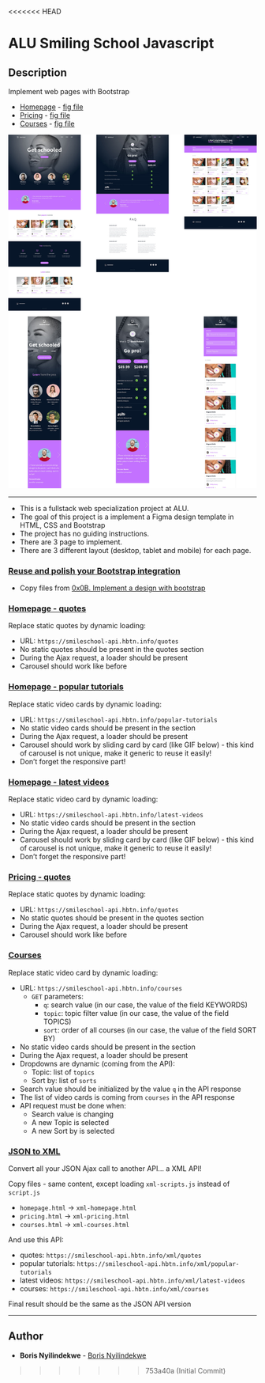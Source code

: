 <<<<<<< HEAD
# ALU Smiling School Javascript

## Description

Implement web pages with Bootstrap

- [Homepage](https://intranet.hbtn.io/rltoken/X5mp-bZwa8Jzi3HI4xqSLA "Homepage") - [fig file](https://intranet.hbtn.io/rltoken/zsIWYdFMnWtImWisjLgfTw "fig file")
- [Pricing](https://intranet.hbtn.io/rltoken/Bbop8wwZOLJsavfT6szqdQ "Pricing") - [fig file](https://intranet.hbtn.io/rltoken/5yAyDbQvLAVmm3IC_NRV3g "fig file")
- [Courses](https://intranet.hbtn.io/rltoken/PSFYeol4NYMEmSBsxUyuoQ "Courses") - [fig file](https://intranet.hbtn.io/rltoken/Jzp3WS1dZwYd8Q_wTIYp9Q "fig file")

![final result](images/3c71cc99d2fc1c12a3d3.jpg)

---

- This is a fullstack web specialization project at ALU.
- The goal of this project is a implement a Figma design template in HTML, CSS and Bootstrap
- The project has no guiding instructions.
- There are 3 page to implement.
- There are 3 different layout (desktop, tablet and mobile) for each page.

### [Reuse and polish your Bootstrap integration](./0-homepage.html)

- Copy files from [0x0B. Implement a design with bootstrap](https://github.com/afinesami/holberton-smiling-school)

### [Homepage - quotes](./1-homepage.html)

Replace static quotes by dynamic loading:

- URL: `https://smileschool-api.hbtn.info/quotes`
- No static quotes should be present in the quotes section
- During the Ajax request, a loader should be present
- Carousel should work like before

### [Homepage - popular tutorials](./2-homepage.html)

Replace static video cards by dynamic loading:

- URL: `https://smileschool-api.hbtn.info/popular-tutorials`
- No static video cards should be present in the section
- During the Ajax request, a loader should be present
- Carousel should work by sliding card by card (like GIF below) - this kind of carousel is not unique, make it generic to reuse it easily!
- Don’t forget the responsive part!

### [Homepage - latest videos](./homepage.html)

Replace static video card by dynamic loading:

- URL: `https://smileschool-api.hbtn.info/latest-videos`
- No static video cards should be present in the section
- During the Ajax request, a loader should be present
- Carousel should work by sliding card by card (like GIF below) - this kind of carousel is not unique, make it generic to reuse it easily!
- Don’t forget the responsive part!

### [Pricing - quotes](./pricing.html)

Replace static quotes by dynamic loading:

- URL: `https://smileschool-api.hbtn.info/quotes`
- No static quotes should be present in the quotes section
- During the Ajax request, a loader should be present
- Carousel should work like before

### [Courses](./courses.html)

Replace static video card by dynamic loading:

- URL: `https://smileschool-api.hbtn.info/courses`
  - `GET` parameters:
    - `q`: search value (in our case, the value of the field KEYWORDS)
    - `topic`: topic filter value (in our case, the value of the field TOPICS)
    - `sort`: order of all courses (in our case, the value of the field SORT BY)
- No static video cards should be present in the section
- During the Ajax request, a loader should be present
- Dropdowns are dynamic (coming from the API):
  - Topic: list of `topics`
  - Sort by: list of `sorts`
- Search value should be initialized by the value `q` in the API response
- The list of video cards is coming from `courses` in the API response
- API request must be done when:
  - Search value is changing
  - A new Topic is selected
  - A new Sort by is selected

### [JSON to XML](./xml-scripts.js)

Convert all your JSON Ajax call to another API… a XML API!

Copy files - same content, except loading `xml-scripts.js` instead of `script.js`

- `homepage.html` -> `xml-homepage.html`
- `pricing.html` -> `xml-pricing.html`
- `courses.html` -> `xml-courses.html`

And use this API:

- quotes: `https://smileschool-api.hbtn.info/xml/quotes`
- popular tutorials: `https://smileschool-api.hbtn.info/xml/popular-tutorials`
- latest videos: `https://smileschool-api.hbtn.info/xml/latest-videos`
- courses: `https://smileschool-api.hbtn.info/xml/courses`

Final result should be the same as the JSON API version

---

## Author

- **Boris Nyilindekwe** - [Boris Nyilindekwe](https://github.com/boris-ny)
>>>>>>> 753a40a (Initial Commit)
